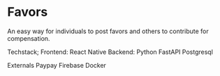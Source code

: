 # Favors
An easy way for individuals to post favors and others to contribute for compensation. 

Techstack;
Frontend:
    React Native
Backend:
    Python
    FastAPI
    Postgresql

Externals
    Paypay
    Firebase
    Docker
    
